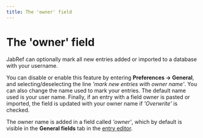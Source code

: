 ```yaml
---
title: The 'owner' field
---
```


# The 'owner' field

JabRef can optionally mark all new entries added or imported to a database with your username.

You can disable or enable this feature by entering **Preferences -&gt; General**, and selecting/deselecting the line *'mark new entries with owner name'*.
You can also change the name used to mark your entries. The default name used is your user name.
Finally, if an entry with a field owner is pasted or imported, the field is updated with your owner name if *'Overwrite'* is checked.

The owner name is added in a field called *'owner'*, which by default is visible in the **General fields** tab in the [entry editor](EntryEditorHelp).

